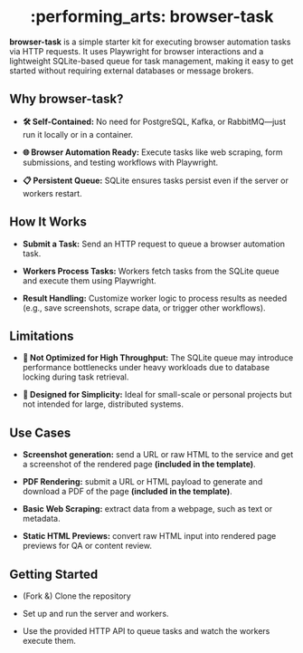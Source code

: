 <div align="center">
  <h1>:performing_arts: browser-task</h1>
</div>

**browser-task** is a simple starter kit for executing browser automation tasks via HTTP requests. It uses Playwright for browser interactions and a lightweight SQLite-based queue for task management, making it easy to get started without requiring external databases or message brokers.

## Why browser-task?

* **🛠 Self-Contained:** No need for PostgreSQL, Kafka, or RabbitMQ—just run it locally or in a container.

* **🌐 Browser Automation Ready:** Execute tasks like web scraping, form submissions, and testing workflows with Playwright.

* **📋 Persistent Queue:** SQLite ensures tasks persist even if the server or workers restart.


## How It Works

* **Submit a Task:** Send an HTTP request to queue a browser automation task.

* **Workers Process Tasks:** Workers fetch tasks from the SQLite queue and execute them using Playwright.

* **Result Handling:** Customize worker logic to process results as needed (e.g., save screenshots, scrape data, or trigger other workflows).


## Limitations

* **🐢 Not Optimized for High Throughput:** The SQLite queue may introduce performance bottlenecks under heavy workloads due to database locking during task retrieval.

* **💼 Designed for Simplicity:** Ideal for small-scale or personal projects but not intended for large, distributed systems.


## Use Cases

* **Screenshot generation:** send a URL or raw HTML to the service and get a screenshot of the rendered page **(included in the template)**.

* **PDF Rendering:** submit a URL or HTML payload to generate and download a PDF of the page **(included in the template)**.

* **Basic Web Scraping:** extract data from a webpage, such as text or metadata.

* **Static HTML Previews:** convert raw HTML input into rendered page previews for QA or content review.


## Getting Started

* (Fork &) Clone the repository

* Set up and run the server and workers.

* Use the provided HTTP API to queue tasks and watch the workers execute them.
